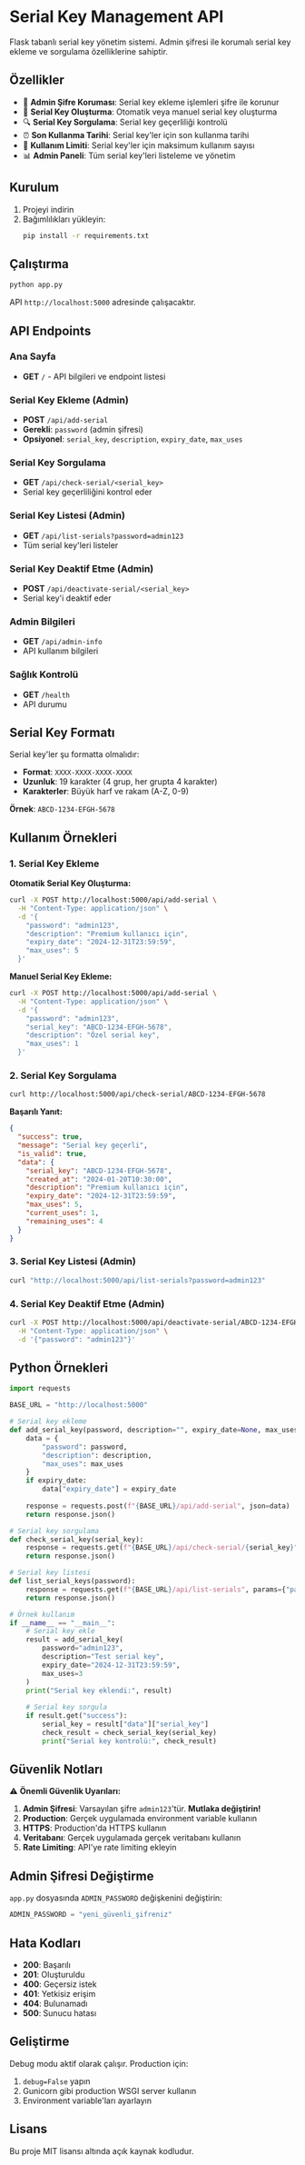 # Serial Key Management API

Flask tabanlı serial key yönetim sistemi. Admin şifresi ile korumalı serial key ekleme ve sorgulama özelliklerine sahiptir.

## Özellikler

- 🔐 **Admin Şifre Koruması**: Serial key ekleme işlemleri şifre ile korunur
- 🔑 **Serial Key Oluşturma**: Otomatik veya manuel serial key oluşturma
- 🔍 **Serial Key Sorgulama**: Serial key geçerliliği kontrolü
- ⏰ **Son Kullanma Tarihi**: Serial key'ler için son kullanma tarihi
- 🔢 **Kullanım Limiti**: Serial key'ler için maksimum kullanım sayısı
- 📊 **Admin Paneli**: Tüm serial key'leri listeleme ve yönetim

## Kurulum

1. Projeyi indirin
2. Bağımlılıkları yükleyin:
   ```bash
   pip install -r requirements.txt
   ```

## Çalıştırma

```bash
python app.py
```

API `http://localhost:5000` adresinde çalışacaktır.

## API Endpoints

### Ana Sayfa
- **GET** `/` - API bilgileri ve endpoint listesi

### Serial Key Ekleme (Admin)
- **POST** `/api/add-serial`
- **Gerekli**: `password` (admin şifresi)
- **Opsiyonel**: `serial_key`, `description`, `expiry_date`, `max_uses`

### Serial Key Sorgulama
- **GET** `/api/check-serial/<serial_key>`
- Serial key geçerliliğini kontrol eder

### Serial Key Listesi (Admin)
- **GET** `/api/list-serials?password=admin123`
- Tüm serial key'leri listeler

### Serial Key Deaktif Etme (Admin)
- **POST** `/api/deactivate-serial/<serial_key>`
- Serial key'i deaktif eder

### Admin Bilgileri
- **GET** `/api/admin-info`
- API kullanım bilgileri

### Sağlık Kontrolü
- **GET** `/health`
- API durumu

## Serial Key Formatı

Serial key'ler şu formatta olmalıdır:
- **Format**: `XXXX-XXXX-XXXX-XXXX`
- **Uzunluk**: 19 karakter (4 grup, her grupta 4 karakter)
- **Karakterler**: Büyük harf ve rakam (A-Z, 0-9)

**Örnek**: `ABCD-1234-EFGH-5678`

## Kullanım Örnekleri

### 1. Serial Key Ekleme

**Otomatik Serial Key Oluşturma:**
```bash
curl -X POST http://localhost:5000/api/add-serial \
  -H "Content-Type: application/json" \
  -d '{
    "password": "admin123",
    "description": "Premium kullanıcı için",
    "expiry_date": "2024-12-31T23:59:59",
    "max_uses": 5
  }'
```

**Manuel Serial Key Ekleme:**
```bash
curl -X POST http://localhost:5000/api/add-serial \
  -H "Content-Type: application/json" \
  -d '{
    "password": "admin123",
    "serial_key": "ABCD-1234-EFGH-5678",
    "description": "Özel serial key",
    "max_uses": 1
  }'
```

### 2. Serial Key Sorgulama

```bash
curl http://localhost:5000/api/check-serial/ABCD-1234-EFGH-5678
```

**Başarılı Yanıt:**
```json
{
  "success": true,
  "message": "Serial key geçerli",
  "is_valid": true,
  "data": {
    "serial_key": "ABCD-1234-EFGH-5678",
    "created_at": "2024-01-20T10:30:00",
    "description": "Premium kullanıcı için",
    "expiry_date": "2024-12-31T23:59:59",
    "max_uses": 5,
    "current_uses": 1,
    "remaining_uses": 4
  }
}
```

### 3. Serial Key Listesi (Admin)

```bash
curl "http://localhost:5000/api/list-serials?password=admin123"
```

### 4. Serial Key Deaktif Etme (Admin)

```bash
curl -X POST http://localhost:5000/api/deactivate-serial/ABCD-1234-EFGH-5678 \
  -H "Content-Type: application/json" \
  -d '{"password": "admin123"}'
```

## Python Örnekleri

```python
import requests

BASE_URL = "http://localhost:5000"

# Serial key ekleme
def add_serial_key(password, description="", expiry_date=None, max_uses=1):
    data = {
        "password": password,
        "description": description,
        "max_uses": max_uses
    }
    if expiry_date:
        data["expiry_date"] = expiry_date
    
    response = requests.post(f"{BASE_URL}/api/add-serial", json=data)
    return response.json()

# Serial key sorgulama
def check_serial_key(serial_key):
    response = requests.get(f"{BASE_URL}/api/check-serial/{serial_key}")
    return response.json()

# Serial key listesi
def list_serial_keys(password):
    response = requests.get(f"{BASE_URL}/api/list-serials", params={"password": password})
    return response.json()

# Örnek kullanım
if __name__ == "__main__":
    # Serial key ekle
    result = add_serial_key(
        password="admin123",
        description="Test serial key",
        expiry_date="2024-12-31T23:59:59",
        max_uses=3
    )
    print("Serial key eklendi:", result)
    
    # Serial key sorgula
    if result.get("success"):
        serial_key = result["data"]["serial_key"]
        check_result = check_serial_key(serial_key)
        print("Serial key kontrolü:", check_result)
```

## Güvenlik Notları

⚠️ **Önemli Güvenlik Uyarıları:**

1. **Admin Şifresi**: Varsayılan şifre `admin123`'tür. **Mutlaka değiştirin!**
2. **Production**: Gerçek uygulamada environment variable kullanın
3. **HTTPS**: Production'da HTTPS kullanın
4. **Veritabanı**: Gerçek uygulamada gerçek veritabanı kullanın
5. **Rate Limiting**: API'ye rate limiting ekleyin

## Admin Şifresi Değiştirme

`app.py` dosyasında `ADMIN_PASSWORD` değişkenini değiştirin:

```python
ADMIN_PASSWORD = "yeni_güvenli_şifreniz"
```

## Hata Kodları

- **200**: Başarılı
- **201**: Oluşturuldu
- **400**: Geçersiz istek
- **401**: Yetkisiz erişim
- **404**: Bulunamadı
- **500**: Sunucu hatası

## Geliştirme

Debug modu aktif olarak çalışır. Production için:

1. `debug=False` yapın
2. Gunicorn gibi production WSGI server kullanın
3. Environment variable'ları ayarlayın

## Lisans

Bu proje MIT lisansı altında açık kaynak kodludur.
